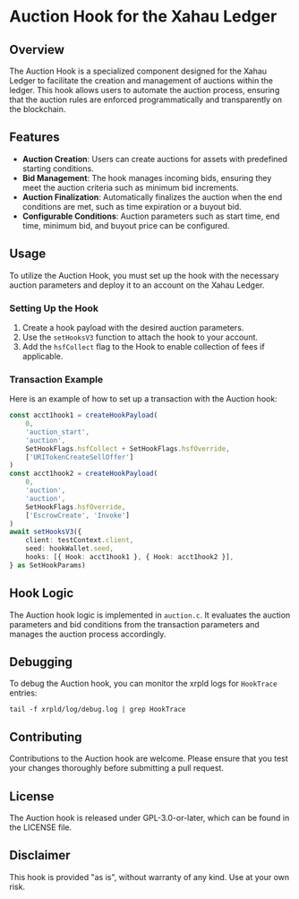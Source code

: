 # Auction Hook for the Xahau Ledger

## Overview

The Auction Hook is a specialized component designed for the Xahau Ledger to facilitate the creation and management of auctions within the ledger. This hook allows users to automate the auction process, ensuring that the auction rules are enforced programmatically and transparently on the blockchain.

## Features

- **Auction Creation**: Users can create auctions for assets with predefined starting conditions.
- **Bid Management**: The hook manages incoming bids, ensuring they meet the auction criteria such as minimum bid increments.
- **Auction Finalization**: Automatically finalizes the auction when the end conditions are met, such as time expiration or a buyout bid.
- **Configurable Conditions**: Auction parameters such as start time, end time, minimum bid, and buyout price can be configured.

## Usage

To utilize the Auction Hook, you must set up the hook with the necessary auction parameters and deploy it to an account on the Xahau Ledger.

### Setting Up the Hook

1. Create a hook payload with the desired auction parameters.
2. Use the `setHooksV3` function to attach the hook to your account.
3. Add the `hsfCollect` flag to the Hook to enable collection of fees if applicable.

### Transaction Example

Here is an example of how to set up a transaction with the Auction hook:

```typescript
const acct1hook1 = createHookPayload(
    0,
    'auction_start',
    'auction',
    SetHookFlags.hsfCollect + SetHookFlags.hsfOverride,
    ['URITokenCreateSellOffer']
)
const acct1hook2 = createHookPayload(
    0,
    'auction',
    'auction',
    SetHookFlags.hsfOverride,
    ['EscrowCreate', 'Invoke']
)
await setHooksV3({
    client: testContext.client,
    seed: hookWallet.seed,
    hooks: [{ Hook: acct1hook1 }, { Hook: acct1hook2 }],
} as SetHookParams)
```

## Hook Logic

The Auction hook logic is implemented in `auction.c`. It evaluates the auction parameters and bid conditions from the transaction parameters and manages the auction process accordingly.

## Debugging

To debug the Auction hook, you can monitor the xrpld logs for `HookTrace` entries:

```shell
tail -f xrpld/log/debug.log | grep HookTrace
```

## Contributing

Contributions to the Auction hook are welcome. Please ensure that you test your changes thoroughly before submitting a pull request.

## License

The Auction hook is released under GPL-3.0-or-later, which can be found in the LICENSE file.

## Disclaimer

This hook is provided "as is", without warranty of any kind. Use at your own risk.